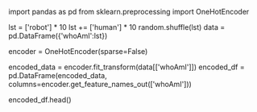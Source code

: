 import pandas as pd
from sklearn.preprocessing import OneHotEncoder

lst = ['robot'] * 10
lst += ['human'] * 10
random.shuffle(lst)
data = pd.DataFrame({'whoAmI':lst})

encoder = OneHotEncoder(sparse=False)

encoded_data = encoder.fit_transform(data[['whoAmI']])
encoded_df = pd.DataFrame(encoded_data, columns=encoder.get_feature_names_out(['whoAmI']))

encoded_df.head()